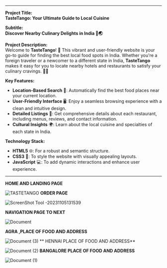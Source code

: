 
---

**Project Title:**  
**TasteTango: Your Ultimate Guide to Local Cuisine**

**Subtitle:**  
**Discover Nearby Culinary Delights in India 🍛🌏**

**Project Description:**  
Welcome to **TasteTango**! 🎉 This vibrant and user-friendly website is your go-to guide for finding the best local food spots in India. Whether you're a foreign traveler or a newcomer to a different state in India, **TasteTango** makes it easy for you to locate nearby hotels and restaurants to satisfy your culinary cravings. 🍲🍴

**Key Features:**  
- **Location-Based Search** 📍: Automatically find the best food places near your current location.
- **User-Friendly Interface** 🖥️: Enjoy a seamless browsing experience with a clean and intuitive design.
- **Detailed Listings** 📑: Get comprehensive details about each restaurant, including menus, reviews, and contact information.
- **Cultural Insights** 🌍: Learn about the local cuisine and specialties of each state in India.

**Technology Stack:**  
- **HTML5** 🌐: For a robust and semantic structure.
- **CSS3** 🎨: To style the website with visually appealing layouts.
- **JavaScript** 💻: To add dynamic interactions and enhance user experience.

-------
**HOME AND LANDING PAGE**

![TASTETANGO](https://github.com/santhosh801/tastetango/assets/146916164/21a3db82-be01-4844-869b-e8443b98f8e2)
**ORDER PAGE**

![ScreenShot Tool -20231105131539](https://github.com/santhosh801/tastetango/assets/146916164/2295490c-f81c-4013-b211-42ac455d965d)

**NAVIGATION PAGE TO NEXT** 

![Document](https://github.com/santhosh801/tastetango/assets/146916164/af8e7cae-943f-4d70-ba0b-3adc6cf70874)

**AGRA ,PLACE OF FOOD AND ADDRESS**

![Document (3)](https://github.com/santhosh801/tastetango/assets/146916164/3287561e-0033-49c5-bd72-b5539e94462a)
** HENNAI PLACE OF FOOD AND ADDRESS** 

![Document (2)](https://github.com/santhosh801/tastetango/assets/146916164/5822d268-06f3-46b8-be81-9cf33fa1c73b)
**BANGALORE PLACE OF FOOD AND ADDRESS** 

![Document (1)](https://github.com/santhosh801/tastetango/assets/146916164/f1e72947-7743-48d9-b394-d0aacbba646f)



